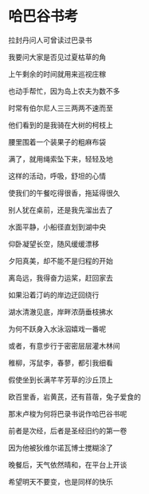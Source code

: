    

# 哈巴谷书考

拉封丹问人可曾读过巴录书

我要问大家是否见过夏枯草的角

上午剩余的时间就用来巡视庄稼

也动手帮忙，因为岛上农夫为数不多

时常有伯尔尼人三三两两不速而至

他们看到的是我骑在大树的柯枝上

腰里围着一个装果子的粗麻布袋

满了，就用绳索坠下来，轻轻及地

这样的活动，呼吸，舒坦的心情

使我们的午餐吃得很香，拖延得很久

别人犹在桌前，还是我先溜出去了

水面平静，小船径直划到湖中央

仰卧凝望长空，随风缓缓漂移

夕阳真美，却不能不是归程的开始

离岛远，我得奋力运桨，赶回家去

如果沿着汀屿的岸边迂回绕行

湖水清澈见底，岸畔浓荫垂枝拂水

为何不跃身入水泳泅嬉戏一番呢

或者，有意步行于密密层层灌木林间

稚柳，泻鼠李，春蓼，都引我细看

假使坐到长满芊芊芳草的沙丘顶上

欧百里香，岩黄芪，还有苜蓿，兔子爱食的

那末卢梭为何将巴录书说作哈巴谷书呢

前者是次经，后者是圣经旧约的第一卷

因为他被狄维尔诺瓦博士搅糊涂了

晚餐后，天气依然晴和，在平台上开谈

希望明天不要变，也是同样的快乐